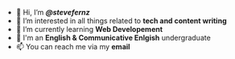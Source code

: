 - 👋 Hi, I’m ***@stevefernz***
- 👀 I’m interested in all things related to **tech and content writing**
- 🌱 I’m currently learning **Web Developement**
- 💞️ I'm an **English & Communicative Enlgish** undergraduate
- 📫 You can reach me via my **email**

<!---
stevefernz/stevefernz is a ✨ special ✨ repository because its `README.md` (this file) appears on your GitHub profile.
You can click the Preview link to take a look at your changes.
--->
